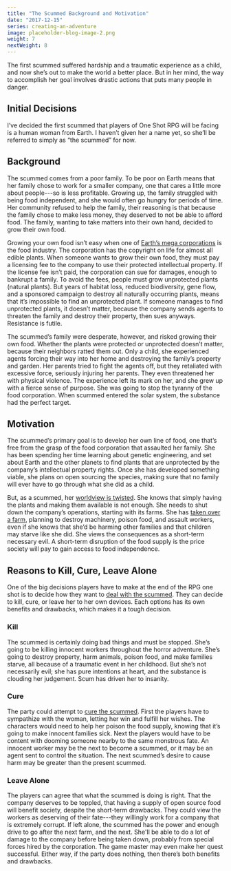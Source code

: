 ```yaml
---
title: "The Scummed Background and Motivation"
date: "2017-12-15"
series: creating-an-adventure
image: placeholder-blog-image-2.png
weight: 7
nextWeight: 8
---
```


The first scummed suffered hardship and a traumatic experience as a child, and now she’s out to make the world a better place. But in her mind, the way to accomplish her goal involves drastic actions that puts many people in danger.<!--more-->

## Initial Decisions
I’ve decided the first scummed that players of One Shot RPG will be facing is a human woman from Earth. I haven’t given her a name yet, so she’ll be referred to simply as “the scummed” for now.

## Background
The scummed comes from a poor family. To be poor on Earth means that her family chose to work for a smaller company, one that cares a little more about people---so is less profitable. Growing up, the family struggled with being food independent, and she would often go hungry for periods of time. Her community refused to help the family, their reasoning is that because the family chose to make less money, they deserved to not be able to afford food. The family, wanting to take matters into their own hand, decided to grow their own food.

Growing your own food isn’t easy when one of [Earth’s mega corporations](/blog/creating-the-setting/planets-and-races/#earth) is the food industry. The corporation has the copyright on life for almost all edible plants. When someone wants to grow their own food, they must pay a licensing fee to the company to use their protected intellectual property. If the license fee isn’t paid, the corporation can sue for damages, enough to bankrupt a family. To avoid the fees, people must grow unprotected plants (natural plants). But years of habitat loss, reduced biodiversity, gene flow, and a sponsored campaign to destroy all naturally occurring plants, means that it’s impossible to find an unprotected plant. If someone manages to find unprotected plants, it doesn’t matter, because the company sends agents to threaten the family and destroy their property, then sues anyways. Resistance is futile.

The scummed’s family were desperate, however, and risked growing their own food. Whether the plants were protected or unprotected doesn’t matter, because their neighbors ratted them out. Only a child, she experienced agents forcing their way into her home and destroying the family’s property and garden. Her parents tried to fight the agents off, but they retaliated with excessive force, seriously injuring her parents. They even threatened her with physical violence. The experience left its mark on her, and she grew up with a fierce sense of purpose. She was going to stop the tyranny of the food corporation. When scummed entered the solar system, the substance had the perfect target.

## Motivation
The scummed’s primary goal is to develop her own line of food, one that’s free from the grasp of the food corporation that assaulted her family. She has been spending her time learning about genetic engineering, and set about Earth and the other planets to find plants that are unprotected by the company’s intellectual property rights. Once she has developed something viable, she plans on open sourcing the species, making sure that no family will ever have to go through what she did as a child.

But, as a scummed, her [worldview is twisted](/blog/creating-the-setting/expanding-upon-scum-and-horror/#example-of-a-scummed-individual). She knows that simply having the plants and making them available is not enough. She needs to shut down the company’s operations, starting with its farms. She has [taken over a farm](/blog/creating-an-adventure/picking-the-one-shot-adventure/#the-winner-the-farm), planning to destroy machinery, poison food, and assault workers, even if she knows that she’d be harming other families and that children may starve like she did. She views the consequences as a short-term necessary evil. A short-term disruption of the food supply is the price society will pay to gain access to food independence.

## Reasons to Kill, Cure, Leave Alone
One of the big decisions players have to make at the end of the RPG one shot is to decide how they want to [deal with the scummed](/blog/creating-the-setting/expanding-upon-scum-and-horror/#dealing-with-a-scummed-monster). They can decide to kill, cure, or leave her to her own devices. Each options has its own benefits and drawbacks, which makes it a tough decision.

### Kill
The scummed is certainly doing bad things and must be stopped. She’s going to be killing innocent workers throughout the horror adventure. She’s going to destroy property, harm animals, poison food, and make families starve, all because of a traumatic event in her childhood. But she’s not necessarily evil; she has pure intentions at heart, and the substance is clouding her judgement. Scum has driven her to insanity.

### Cure
The party could attempt to [cure the scummed](/blog/creating-the-setting/brainstorming-a-cure/). First the players have to sympathize with the woman, letting her win and fulfill her wishes. The characters would need to help her poison the food supply, knowing that it’s going to make innocent families sick. Next the players would have to be content with dooming someone nearby to the same monstrous fate. An innocent worker may be the next to become a scummed, or it may be an agent sent to control the situation. The next scummed’s desire to cause harm may be greater than the present scummed.

### Leave Alone
The players can agree that what the scummed is doing is right. That the company deserves to be toppled, that having a supply of open source food will benefit society, despite the short-term drawbacks. They could view the workers as deserving of their fate---they willingly work for a company that is extremely corrupt. If left alone, the scummed has the power and enough drive to go after the next farm, and the next. She'll be able to do a lot of damage to the company before being taken down, probably from special forces hired by the corporation. The game master may even make her quest successful. Either way, if the party does nothing, then there’s both benefits and drawbacks.
